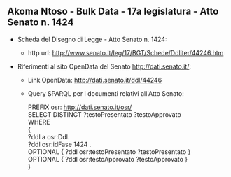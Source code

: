 ## Akoma Ntoso - Bulk Data - 17a legislatura - Atto Senato n. 1424 ##

* Scheda del Disegno di Legge - Atto Senato n. 1424:
	* http url: http://www.senato.it/leg/17/BGT/Schede/Ddliter/44246.htm

* Riferimenti al sito OpenData del Senato http://dati.senato.it/:
	* Link OpenData: http://dati.senato.it/ddl/44246
	* Query SPARQL per i documenti relativi all'Atto Senato:

        PREFIX osr: <http://dati.senato.it/osr/>  
		SELECT DISTINCT ?testoPresentato ?testoApprovato  
		WHERE  
		{  
		    ?ddl a osr:Ddl.  
		    ?ddl osr:idFase 1424 .  
		    OPTIONAL { ?ddl osr:testoPresentato ?testoPresentato }  
		    OPTIONAL { ?ddl osr:testoApprovato ?testoApprovato }  
		}
		